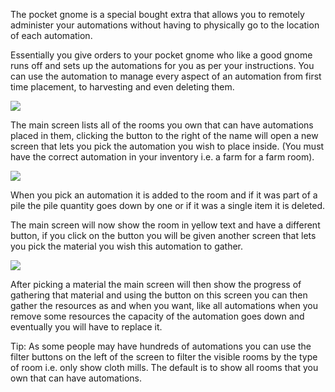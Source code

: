 The pocket gnome is a special bought extra that allows you to remotely administer your automations without having to physically go to the location of each automation.

Essentially you give orders to your pocket gnome who like a good gnome runs off and sets up the automations for you as per your instructions. You can use the automation to manage every aspect of an automation from first time placement, to harvesting and even deleting them.

[![](https://lohcdn.com/images/t_pg1.jpg)](https://lohcdn.com/images/pg1.jpg)

The main screen lists all of the rooms you own that can have automations placed in them, clicking the button to the right of the name will open a new screen that lets you pick the automation you wish to place inside. (You must have the correct automation in your inventory i.e. a farm for a farm room).

[![](https://lohcdn.com/images/t_pg2.jpg)](https://lohcdn.com/images/pg2.jpg)

When you pick an automation it is added to the room and if it was part of a pile the pile quantity goes down by one or if it was a single item it is deleted.

The main screen will now show the room in yellow text and have a different button, if you click on the button you will be given another screen that lets you pick the material you wish this automation to gather.

[![](https://lohcdn.com/images/t_pg3.jpg)](https://lohcdn.com/images/pg2.jpg)

After picking a material the main screen will then show the progress of gathering that material and using the button on this screen you can then gather the resources as and when you want, like all automations when you remove some resources the capacity of the automation goes down and eventually you will have to replace it.

Tip: As some people may have hundreds of automations you can use the filter buttons on the left of the screen to filter the visible rooms by the type of room i.e. only show cloth mills. The default is to show all rooms that you own that can have automations.